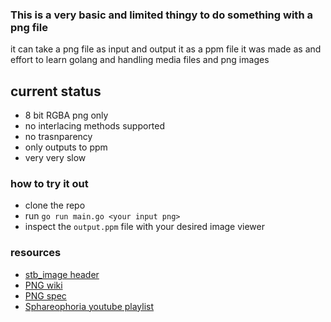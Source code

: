 ### This is a very basic and limited thingy to do something with a png file 
 it can take a png file as input and output it as a ppm file 
 it was made as and effort to learn golang and handling media files and png images

## current status

- 8 bit RGBA png only
- no interlacing methods supported
- no trasnparency
- only outputs to ppm 
- very very slow


### how to try it out
- clone the repo
- run `go run main.go <your input png>`
- inspect the `output.ppm` file with your desired image viewer


### resources
- [stb_image header](https://github.com/nothings/stb/blob/master/stb_image.h)
- [PNG wiki](https://en.wikipedia.org/wiki/PNG)
- [PNG spec](http://www.libpng.org/pub/png/spec/1.2/PNG-Contents.html)
- [Sphareophoria youtube playlist](https://www.youtube.com/playlist?list=PL980gcR1LE3Kcujd_vAtZSvO92a44xBcW)

